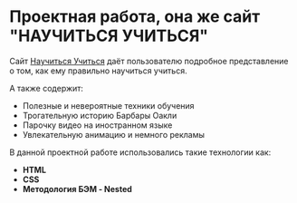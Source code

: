 # Проектная работа, она же сайт "НАУЧИТЬСЯ УЧИТЬСЯ"

Сайт [Научиться Учиться](https://KostolomovVyacheslav.github.io/how-to-learn/) даёт пользователю подробное представление о том, как ему правильно научиться учиться. 

А также содержит:
* Полезные и невероятные техники обучения
* Трогательную историю Барбары Оакли
* Парочку видео на иностранном языке
* Увлекательную анимацию и немного рекламы

В данной проектной работе использовались такие технологии как:
* **HTML**
* **CSS**
* **Методология БЭМ - Nested**